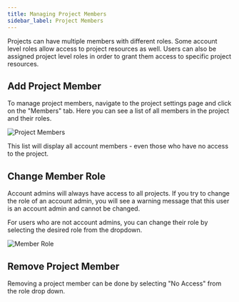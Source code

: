 ```yaml
---
title: Managing Project Members
sidebar_label: Project Members
---
```


Projects can have multiple members with different roles. Some account level
roles allow access to project resources as well. Users can also be assigned
project level roles in order to grant them access to specific project resources.

## Add Project Member

To manage project members, navigate to the project settings page and click on
the "Members" tab. Here you can see a list of all members in the project and
their roles.

![Project Members](/media/managing-project-members/image-1.png)

This list will display all account members - even those who have no access to
the project.

## Change Member Role

<EnterpriseFeature name="Role Based Access Control" />

Account admins will always have access to all projects. If you try to change the
role of an account admin, you will see a warning message that this user is an
account admin and cannot be changed.

For users who are not account admins, you can change their role by selecting the
desired role from the dropdown.

![Member Role](/media/managing-project-members/image-2.png)

## Remove Project Member

Removing a project member can be done by selecting "No Access" from the role
drop down.
